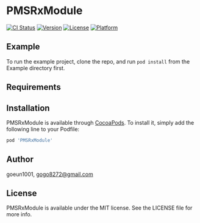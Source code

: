 # PMSRxModule

[![CI Status](https://img.shields.io/travis/goeun1001/PMSRxModule.svg?style=flat)](https://travis-ci.org/goeun1001/PMSRxModule)
[![Version](https://img.shields.io/cocoapods/v/PMSRxModule.svg?style=flat)](https://cocoapods.org/pods/PMSRxModule)
[![License](https://img.shields.io/cocoapods/l/PMSRxModule.svg?style=flat)](https://cocoapods.org/pods/PMSRxModule)
[![Platform](https://img.shields.io/cocoapods/p/PMSRxModule.svg?style=flat)](https://cocoapods.org/pods/PMSRxModule)

## Example

To run the example project, clone the repo, and run `pod install` from the Example directory first.

## Requirements

## Installation

PMSRxModule is available through [CocoaPods](https://cocoapods.org). To install
it, simply add the following line to your Podfile:

```ruby
pod 'PMSRxModule'
```

## Author

goeun1001, gogo8272@gmail.com

## License

PMSRxModule is available under the MIT license. See the LICENSE file for more info.
